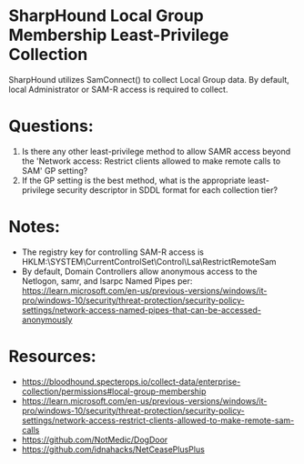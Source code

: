 # SharpHound Local Group Membership Least-Privilege Collection

SharpHound utilizes SamConnect() to collect Local Group data. By default, local Administrator or SAM-R access is required to collect.

# Questions:

1. Is there any other least-privilege method to allow SAMR access beyond the 'Network access: Restrict clients allowed to make remote calls to SAM' GP setting?
2. If the GP setting is the best method, what is the appropriate least-privilege security descriptor in SDDL format for each collection tier?

# Notes:

- The registry key for controlling SAM-R access is HKLM:\SYSTEM\CurrentControlSet\Control\Lsa\RestrictRemoteSam
- By default, Domain Controllers allow anonymous access to the Netlogon, samr, and lsarpc Named Pipes per: https://learn.microsoft.com/en-us/previous-versions/windows/it-pro/windows-10/security/threat-protection/security-policy-settings/network-access-named-pipes-that-can-be-accessed-anonymously

# Resources:

- https://bloodhound.specterops.io/collect-data/enterprise-collection/permissions#local-group-membership
- https://learn.microsoft.com/en-us/previous-versions/windows/it-pro/windows-10/security/threat-protection/security-policy-settings/network-access-restrict-clients-allowed-to-make-remote-sam-calls
- https://github.com/NotMedic/DogDoor
- https://github.com/idnahacks/NetCeasePlusPlus
